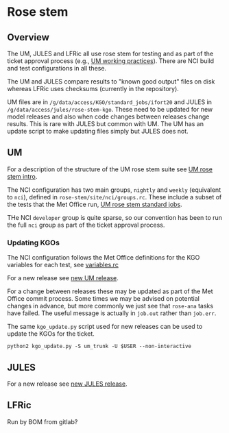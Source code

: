 # Rose stem

## Overview
The UM, JULES and LFRic all use rose stem for testing and as part of the ticket approval process (e.g., [UM working practices](https://code.metoffice.gov.uk/trac/um/wiki/working_practices#HowshouldItestmychanges)). There are NCI build and test configurations in all these.

The UM and JULES compare results to "known good output" files on disk whereas LFRic uses checksums (currently in the repository).

UM files are in `/g/data/access/KGO/standard_jobs/ifort20` and JULES in `/g/data/access/jules/rose-stem-kgo`. These need to be updated for new model releases and also when code changes between releases change results. This is rare with JULES but common with UM. The UM has an update script to make updating files simply but JULES does not.

## UM
For a description of the structure of the UM rose stem suite see [UM rose stem intro](
https://code.metoffice.gov.uk/trac/um/wiki/RoseStem/Introduction).

The NCI configuration has two main groups, `nightly` and `weekly` (equivalent to `nci`), defined in `rose-stem/site/nci/groups.rc`.  These include a subset of the tests that the Met Office run, [UM rose stem standard jobs](https://code.metoffice.gov.uk/trac/um/wiki/StandardJobs).

THe NCI `developer` group is quite sparse, so our convention has been to run the full `nci` group as part of the ticket approval process.

### Updating KGOs
The NCI configuration follows the Met Office definitions for the KGO variables for each test, see [variables.rc](https://code.metoffice.gov.uk/trac/um/browser/main/trunk/rose-stem/site/meto/variables_xc40.rc)

For a new release see [new UM release](install-um-release.md#um).

For a change between releases these may be updated as part of the Met Office commit process. Some times we may be advised on potential changes in advance, but more commonly we just see that `rose-ana` tasks have failed. The useful message is actually in `job.out` rather than `job.err`.

The same `kgo_update.py` script used for new releases can be used to update the KGOs for the ticket.
```
python2 kgo_update.py -S um_trunk -U $USER --non-interactive
```
## JULES
For a new release see [new JULES release](install-um-release.md#jules).

## LFRic
Run by BOM from gitlab?
